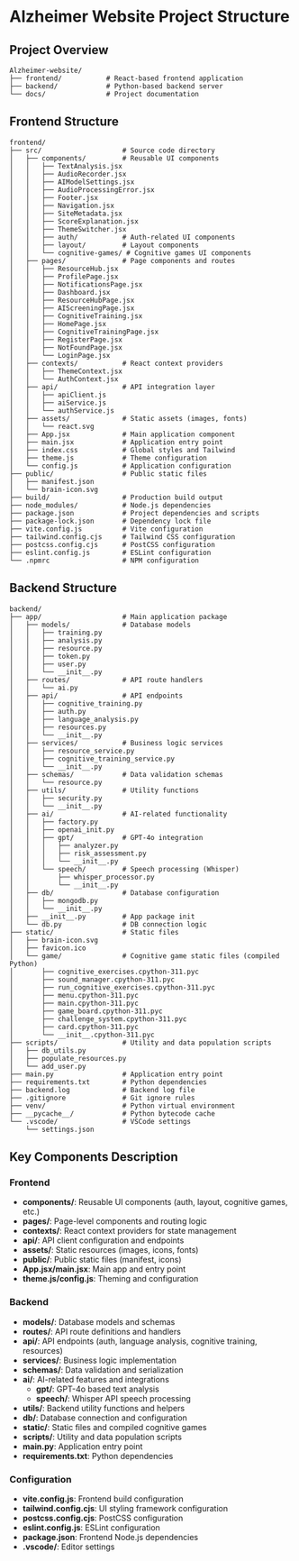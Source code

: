 # Alzheimer Website Project Structure

## Project Overview
```
Alzheimer-website/
├── frontend/           # React-based frontend application
├── backend/            # Python-based backend server
└── docs/               # Project documentation
```

## Frontend Structure
```
frontend/
├── src/                    # Source code directory
│   ├── components/         # Reusable UI components
│   │   ├── TextAnalysis.jsx
│   │   ├── AudioRecorder.jsx
│   │   ├── AIModelSettings.jsx
│   │   ├── AudioProcessingError.jsx
│   │   ├── Footer.jsx
│   │   ├── Navigation.jsx
│   │   ├── SiteMetadata.jsx
│   │   ├── ScoreExplanation.jsx
│   │   ├── ThemeSwitcher.jsx
│   │   ├── auth/           # Auth-related UI components
│   │   ├── layout/         # Layout components
│   │   └── cognitive-games/ # Cognitive games UI components
│   ├── pages/              # Page components and routes
│   │   ├── ResourceHub.jsx
│   │   ├── ProfilePage.jsx
│   │   ├── NotificationsPage.jsx
│   │   ├── Dashboard.jsx
│   │   ├── ResourceHubPage.jsx
│   │   ├── AIScreeningPage.jsx
│   │   ├── CognitiveTraining.jsx
│   │   ├── HomePage.jsx
│   │   ├── CognitiveTrainingPage.jsx
│   │   ├── RegisterPage.jsx
│   │   ├── NotFoundPage.jsx
│   │   └── LoginPage.jsx
│   ├── contexts/           # React context providers
│   │   ├── ThemeContext.jsx
│   │   └── AuthContext.jsx
│   ├── api/                # API integration layer
│   │   ├── apiClient.js
│   │   ├── aiService.js
│   │   └── authService.js
│   ├── assets/             # Static assets (images, fonts)
│   │   └── react.svg
│   ├── App.jsx             # Main application component
│   ├── main.jsx            # Application entry point
│   ├── index.css           # Global styles and Tailwind
│   ├── theme.js            # Theme configuration
│   └── config.js           # Application configuration
├── public/                 # Public static files
│   ├── manifest.json
│   └── brain-icon.svg
├── build/                  # Production build output
├── node_modules/           # Node.js dependencies
├── package.json            # Project dependencies and scripts
├── package-lock.json       # Dependency lock file
├── vite.config.js          # Vite configuration
├── tailwind.config.cjs     # Tailwind CSS configuration
├── postcss.config.cjs      # PostCSS configuration
├── eslint.config.js        # ESLint configuration
└── .npmrc                  # NPM configuration
```

## Backend Structure
```
backend/
├── app/                    # Main application package
│   ├── models/             # Database models
│   │   ├── training.py
│   │   ├── analysis.py
│   │   ├── resource.py
│   │   ├── token.py
│   │   ├── user.py
│   │   └── __init__.py
│   ├── routes/             # API route handlers
│   │   └── ai.py
│   ├── api/                # API endpoints
│   │   ├── cognitive_training.py
│   │   ├── auth.py
│   │   ├── language_analysis.py
│   │   ├── resources.py
│   │   └── __init__.py
│   ├── services/           # Business logic services
│   │   ├── resource_service.py
│   │   ├── cognitive_training_service.py
│   │   └── __init__.py
│   ├── schemas/            # Data validation schemas
│   │   └── resource.py
│   ├── utils/              # Utility functions
│   │   ├── security.py
│   │   └── __init__.py
│   ├── ai/                 # AI-related functionality
│   │   ├── factory.py
│   │   ├── openai_init.py
│   │   ├── gpt/            # GPT-4o integration
│   │   │   ├── analyzer.py
│   │   │   ├── risk_assessment.py
│   │   │   └── __init__.py
│   │   └── speech/         # Speech processing (Whisper)
│   │       ├── whisper_processor.py
│   │       └── __init__.py
│   ├── db/                 # Database configuration
│   │   ├── mongodb.py
│   │   └── __init__.py
│   ├── __init__.py         # App package init
│   └── db.py               # DB connection logic
├── static/                 # Static files
│   ├── brain-icon.svg
│   ├── favicon.ico
│   └── game/               # Cognitive game static files (compiled Python)
│       ├── cognitive_exercises.cpython-311.pyc
│       ├── sound_manager.cpython-311.pyc
│       ├── run_cognitive_exercises.cpython-311.pyc
│       ├── menu.cpython-311.pyc
│       ├── main.cpython-311.pyc
│       ├── game_board.cpython-311.pyc
│       ├── challenge_system.cpython-311.pyc
│       ├── card.cpython-311.pyc
│       └── __init__.cpython-311.pyc
├── scripts/                # Utility and data population scripts
│   ├── db_utils.py
│   ├── populate_resources.py
│   └── add_user.py
├── main.py                 # Application entry point
├── requirements.txt        # Python dependencies
├── backend.log             # Backend log file
├── .gitignore              # Git ignore rules
├── venv/                   # Python virtual environment
├── __pycache__/            # Python bytecode cache
└── .vscode/                # VSCode settings
    └── settings.json
```

## Key Components Description

### Frontend
- **components/**: Reusable UI components (auth, layout, cognitive games, etc.)
- **pages/**: Page-level components and routing logic
- **contexts/**: React context providers for state management
- **api/**: API client configuration and endpoints
- **assets/**: Static resources (images, icons, fonts)
- **public/**: Public static files (manifest, icons)
- **App.jsx/main.jsx**: Main app and entry point
- **theme.js/config.js**: Theming and configuration

### Backend
- **models/**: Database models and schemas
- **routes/**: API route definitions and handlers
- **api/**: API endpoints (auth, language analysis, cognitive training, resources)
- **services/**: Business logic implementation
- **schemas/**: Data validation and serialization
- **ai/**: AI-related features and integrations
  - **gpt/**: GPT-4o based text analysis
  - **speech/**: Whisper API speech processing
- **utils/**: Backend utility functions and helpers
- **db/**: Database connection and configuration
- **static/**: Static files and compiled cognitive games
- **scripts/**: Utility and data population scripts
- **main.py**: Application entry point
- **requirements.txt**: Python dependencies

### Configuration
- **vite.config.js**: Frontend build configuration
- **tailwind.config.cjs**: UI styling framework configuration
- **postcss.config.cjs**: PostCSS configuration
- **eslint.config.js**: ESLint configuration
- **package.json**: Frontend Node.js dependencies
- **.vscode/**: Editor settings
